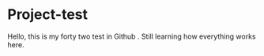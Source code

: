 # Project-test
Hello, this is my forty two test in Github . 
Still learning how everything works here.
